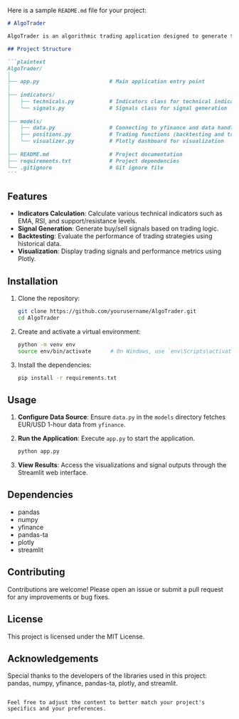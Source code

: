 Here is a sample `README.md` file for your project:

````markdown
# AlgoTrader

AlgoTrader is an algorithmic trading application designed to generate trading signals and visualize the results of trading logic. This project uses EUR/USD 1-hour data for signal generation and backtesting.

## Project Structure

```plaintext
AlgoTrader/
│
├── app.py                      # Main application entry point
│
├── indicators/
│   ├── technicals.py           # Indicators class for technical indicators
│   └── signals.py              # Signals class for signal generation
│
├── models/
│   ├── data.py                 # Connecting to yfinance and data handling
│   ├── positions.py            # Trading functions (backtesting and trade result calculation)
│   └── visualizer.py           # Plotly dashboard for visualization
│
├── README.md                   # Project documentation
├── requirements.txt            # Project dependencies
└── .gitignore                  # Git ignore file
```
````

## Features

- **Indicators Calculation**: Calculate various technical indicators such as EMA, RSI, and support/resistance levels.
- **Signal Generation**: Generate buy/sell signals based on trading logic.
- **Backtesting**: Evaluate the performance of trading strategies using historical data.
- **Visualization**: Display trading signals and performance metrics using Plotly.

## Installation

1. Clone the repository:

   ```sh
   git clone https://github.com/yourusername/AlgoTrader.git
   cd AlgoTrader
   ```

2. Create and activate a virtual environment:

   ```sh
   python -m venv env
   source env/bin/activate      # On Windows, use `env\Scripts\activate`
   ```

3. Install the dependencies:

   ```sh
   pip install -r requirements.txt
   ```

## Usage

1. **Configure Data Source**: Ensure `data.py` in the `models` directory fetches EUR/USD 1-hour data from `yfinance`.

2. **Run the Application**: Execute `app.py` to start the application.

   ```sh
   python app.py
   ```

3. **View Results**: Access the visualizations and signal outputs through the Streamlit web interface.

## Dependencies

- pandas
- numpy
- yfinance
- pandas-ta
- plotly
- streamlit

## Contributing

Contributions are welcome! Please open an issue or submit a pull request for any improvements or bug fixes.

## License

This project is licensed under the MIT License.

## Acknowledgements

Special thanks to the developers of the libraries used in this project: pandas, numpy, yfinance, pandas-ta, plotly, and streamlit.

```

Feel free to adjust the content to better match your project's specifics and your preferences.
```
